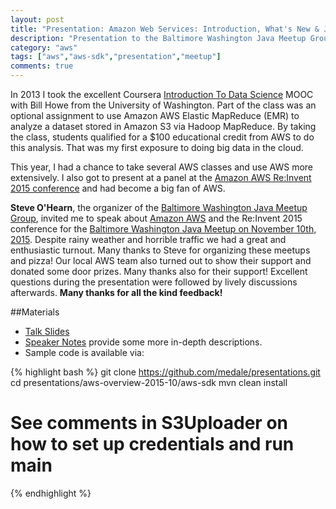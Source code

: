 ```yaml
---
layout: post
title: "Presentation: Amazon Web Services: Introduction, What's New & Java API"
description: "Presentation to the Baltimore Washington Java Meetup Group"
category: "aws"
tags: ["aws","aws-sdk","presentation","meetup"]
comments: true
---
```

In 2013 I took the excellent Coursera [Introduction To Data Science](https://www.coursera.org/course/datasci)
MOOC with Bill Howe from the University of Washington. Part of the class was
an optional assignment to use Amazon AWS Elastic MapReduce (EMR) to analyze
a dataset stored in Amazon S3 via Hadoop MapReduce. By taking the class, 
students qualified for a $100 educational credit from AWS to do this analysis.
That was my first exposure to doing big data in the cloud.

This year, I had a chance to take several AWS classes and use AWS more 
extensively. I also got to present at a panel at the
[Amazon AWS Re:Invent 2015 conference](https://reinvent.awsevents.com) and
had become a big fan of AWS.

**Steve O'Hearn**, the organizer of the 
[Baltimore Washington Java Meetup Group](http://www.meetup.com/dc-java/), 
invited me to speak about [Amazon AWS](http://aws.amazon.com) and the 
Re:Invent 2015 conference for the 
[Baltimore Washington Java Meetup on November 10th, 2015](http://www.meetup.com/dc-java/events/224396123/).
Despite rainy weather and horrible traffic we had a great and enthusiastic
turnout. Many thanks to Steve for organizing these meetups and pizza!
Our local AWS team also turned out to show their support and donated some door 
prizes. Many thanks also for their support! Excellent questions during the 
presentation were followed by lively discussions afterwards. **Many thanks for all the kind feedback!**

##Materials

* [Talk Slides](https://github.com/medale/presentations/blob/master/aws-overview-2015-10/AwsOverview.pdf)
* [Speaker Notes](https://github.com/medale/presentations/blob/master/aws-overview-2015-10/SpeakerNotes.pdf) provide some more in-depth descriptions.
* Sample code is available via:

{% highlight bash %}
git clone https://github.com/medale/presentations.git
cd presentations/aws-overview-2015-10/aws-sdk
mvn clean install

# See comments in S3Uploader on how to set up credentials and run main
{% endhighlight %}

